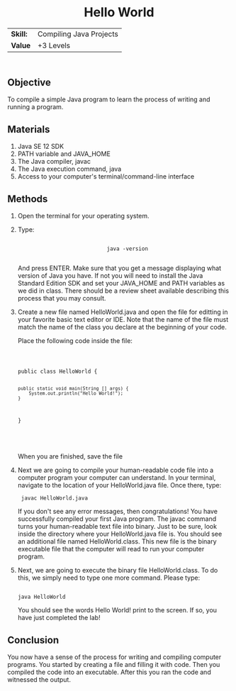 <!DOCTYPE html>
<html>
<head>
</head>
<body>
	<header>
		<h1> Hello World</h1>
		<table>
			<tr>
				<td>
					<strong>Skill:</strong>
				</td>
				<td>
					Compiling Java Projects
				</td>
			</tr>
			<tr>
				<td>
					<strong>Value </strong>
				</td>
				<td>
					+3 Levels
				</td>
			</tr>
		</table>
	</header>
	<main>
		<section>
			<h2>Objective</h2>
			<p>
				To compile a simple Java program to learn the process of writing and running a program.
			</p>
		</section>
		<section>
			<h2> Materials </h2>
			<p>
				<ol>
					<li>Java SE 12 SDK</li>
					<li>PATH variable and JAVA_HOME </li>
					<li> The Java compiler, javac </li>
					<li> The Java execution command, java </li>
					<li> Access to your computer's terminal/command-line interface </li>
				</ol>
			</p>	
		</section>
		<section>
			<h2> Methods </h2>
			<p>
				<ol>
					<li> Open the terminal for your operating system. </li>
					<li> 
						<p>
							Type:
						</p>
						<code>
							java -version
						</code>
						<p> And press ENTER. Make sure that you get a message displaying what version of Java you have. If not you will need to install the Java Standard Edition SDK and set your JAVA_HOME and PATH variables as we did in class. There should be a review sheet available describing this process that you may consult. </p>
					</li>
					<li>
						<p> Create a new file named HelloWorld.java and open the file for editting in your favorite basic text editor or IDE. Note that the name of the file must match the name of the class you declare at the beginning of your code.</p>
						<p> Place the following code inside the file: </p>
						<code>
							<pre>
public class HelloWorld {

	public static void main(String [] args) {
		System.out.println("Hello World!");
	}

}	
							</pre>
						</code>
						<p> When you are finished, save the file </p>
					</li>
					<li>
						<p> Next we are going to compile your human-readable code file into a computer program your computer can understand. In your terminal, navigate to the location of your HelloWorld.java file. Once there, type: </p>
						<code>
							javac HelloWorld.java
						</code>
						<p> If you don't see any error messages, then congratulations! You have successfully compiled your first Java program. The javac command turns your human-readable text file into binary. Just to be sure, look inside the directory where your HelloWorld.java file is. You should see an additional file named HelloWorld.class. This new file is the binary executable file that the computer will read to run your computer program. </p>
					</li>
					<li>
						<p> Next, we are going to execute the binary file HelloWorld.class. To do this, we simply need to type one more command. Please type:  </p>
						<code>
							java HelloWorld
						</code>
						<p> You should see the words <output> Hello World! </output> print to the screen. If so, you have just completed the lab! </p>
					</li>
				</ol>
			</p>
		</section>
		<section>
					<h2> Conclusion </h2>
			<p>
				You now have a sense of the process for writing and compiling computer programs. You started by creating a file and filling it with code. Then you compiled the code into an executable. After this you ran the code and witnessed the output. 
			</p>
		</section>
		</main>
</body>
</html>
